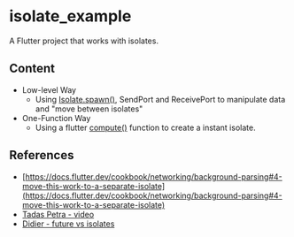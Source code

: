 # isolate_example

A Flutter project that works with isolates.

## Content

- Low-level Way
  - Using [Isolate.spawn()](https://api.dart.dev/stable/2.15.1/dart-isolate/Isolate/spawn.html), SendPort and ReceivePort to manipulate data and "move between isolates"
- One-Function Way
  - Using a flutter [compute()](https://api.flutter.dev/flutter/foundation/compute-constant.html) function to create a instant isolate.

## References

- [https://docs.flutter.dev/cookbook/networking/background-parsing#4-move-this-work-to-a-separate-isolate](https://docs.flutter.dev/cookbook/networking/background-parsing#4-move-this-work-to-a-separate-isolate)
- [Tadas Petra - video](https://www.youtube.com/watch?v=TF8LwonwKhg)
- [Didier - future vs isolates](https://www.didierboelens.com/2019/01/futures-isolates-event-loop/)
